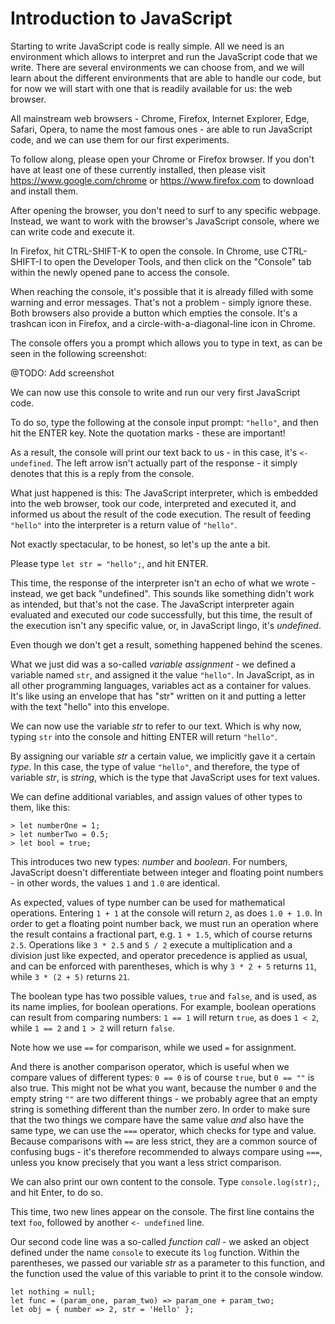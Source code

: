 # Introduction to JavaScript

Starting to write JavaScript code is really simple. All we need is an environment which allows to interpret and run the JavaScript code that we write. There are several environments we can choose from, and we will learn about the different environments that are able to handle our code, but for now we will start with one that is readily available for us: the web browser.

All mainstream web browsers - Chrome, Firefox, Internet Explorer, Edge, Safari, Opera, to name the most famous ones - are able to run JavaScript code, and we can use them for our first experiments.

To follow along, please open your Chrome or Firefox browser. If you don't have at least one of these currently installed, then please visit https://www.google.com/chrome or https://www.firefox.com to download and install them.

After opening the browser, you don't need to surf to any specific webpage. Instead, we want to work with the browser's JavaScript console, where we can write code and execute it.

In Firefox, hit CTRL-SHIFT-K to open the console. In Chrome, use CTRL-SHIFT-I to open the Developer Tools, and then click on the "Console" tab within the newly opened pane to access the console.

When reaching the console, it's possible that it is already filled with some warning and error messages. That's not a problem - simply ignore these. Both browsers also provide a button which empties the console. It's a trashcan icon in Firefox, and a circle-with-a-diagonal-line icon in Chrome.

The console offers you a prompt which allows you to type in text, as can be seen in the following screenshot:

@TODO: Add screenshot

We can now use this console to write and run our very first JavaScript code.

To do so, type the following at the console input prompt: `"hello"`, and then hit the ENTER key. Note the quotation marks - these are important!

As a result, the console will print our text back to us - in this case, it's `<- undefined`. The left arrow isn't actually part of the response - it simply denotes that this is a reply from the console.

What just happened is this: The JavaScript interpreter, which is embedded into the web browser, took our code, interpreted and executed it, and informed us about the result of the code execution. The result of feeding `"hello"` into the interpreter is a return value of `"hello"`.

Not exactly spectacular, to be honest, so let's up the ante a bit.

Please type `let str = "hello";`, and hit ENTER.

This time, the response of the interpreter isn't an echo of what we wrote - instead, we get back "undefined". This sounds like something didn't work as intended, but that's not the case. The JavaScript interpreter again evaluated and executed our code successfully, but this time, the result of the execution isn't any specific value, or, in JavaScript lingo, it's *undefined*.

Even though we don't get a result, something happened behind the scenes.

What we just did was a so-called *variable assignment* - we defined a variable named `str`, and assigned it the value `"hello"`. In JavaScript, as in all other programming languages, variables act as a container for values. It's like using an envelope that has "str" written on it and putting a letter with the text "hello" into this envelope.

We can now use the variable *str* to refer to our text. Which is why now, typing `str` into the console and hitting ENTER will return `"hello"`.

By assigning our variable *str* a certain value, we implicitly gave it a certain *type*. In this case, the type of value `"hello"`, and therefore, the type of variable *str*, is *string*, which is the type that JavaScript uses for text values.

We can define additional variables, and assign values of other types to them, like this:

    > let numberOne = 1;
    > let numberTwo = 0.5;
    > let bool = true;

This introduces two new types: *number* and *boolean*. For numbers, JavaScript doesn't differentiate between integer and floating point numbers - in other words, the values `1` and `1.0` are identical.

As expected, values of type number can be used for mathematical operations. Entering `1 + 1` at the console will return `2`, as does `1.0 + 1.0`. In order to get a floating point number back, we must run an operation where the result contains a fractional part, e.g. `1 + 1.5`, which of course returns `2.5`.
Operations like `3 * 2.5` and `5 / 2` execute a multiplication and a division just like expected, and operator precedence is applied as usual, and can be enforced with parentheses, which is why `3 * 2 + 5` returns `11`, while `3 * (2 + 5)` returns `21`.

The boolean type has two possible values, `true` and `false`, and is used, as its name implies, for boolean operations. For example, boolean operations can result from comparing numbers: `1 == 1` will return `true`, as does `1 < 2`, while `1 == 2` and `1 > 2` will return `false`.

Note how we use `==` for comparison, while we used `=` for assignment.

And there is another comparison operator, which is useful when we compare values of different types: `0 == 0` is of course `true`, but `0 == ""` is also true. This might not be what you want, because the number `0` and the empty string `""` are two different things - we probably agree that an empty string is something different than the number zero. In order to make sure that the two things we compare have the same value *and* also have the same type, we can use the `===` operator, which checks for type and value. Because comparisons with `==` are less strict, they are a common source of confusing bugs - it's therefore recommended to always compare using `===`, unless you know precisely that you want a less strict comparison.



We can also print our own content to the console. Type `console.log(str);`, and hit Enter, to do so.

This time, two new lines appear on the console. The first line contains the text `foo`, followed by another `<- undefined` line.

Our second code line was a so-called *function call* - we asked an object defined under the name `console` to execute its `log` function. Within the parentheses, we passed our variable *str* as a parameter to this function, and the function used the value of this variable to print it to the console window.



    let nothing = null;
    let func = (param_one, param_two) => param_one + param_two;
    let obj = { number => 2, str = 'Hello' };
